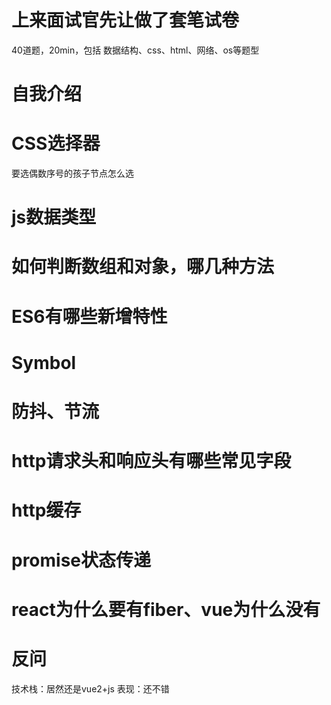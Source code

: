 # 上来面试官先让做了套笔试卷
40道题，20min，包括 数据结构、css、html、网络、os等题型

# 自我介绍
# CSS选择器
要选偶数序号的孩子节点怎么选
# js数据类型
# 如何判断数组和对象，哪几种方法
# ES6有哪些新增特性
# Symbol
# 防抖、节流
# http请求头和响应头有哪些常见字段
# http缓存
# promise状态传递
# react为什么要有fiber、vue为什么没有
# 反问
技术栈：居然还是vue2+js
表现：还不错